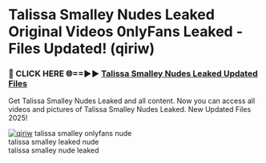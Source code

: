 # Talissa Smalley Nudes Leaked Original Videos 0nlyFans Leaked - Files Updated! (qiriw)

<h3>🔴 CLICK HERE 🌐==►► <a href="https://tinyurl.com/yc6ubb5a" rel="nofollow">Talissa Smalley Nudes Leaked Updated Files</a></h3>

Get Talissa Smalley Nudes Leaked and all content. Now you can access all videos and pictures of Talissa Smalley Nudes Leaked. New Updated Files 2025!

[![qiriw](https://i.imgur.com/7eu0CRL.gif)](https://tinyurl.com/yc6ubb5a)
talissa smalley onlyfans nude<br>
talissa smalley leaked nude<br>
talissa smalley nude leaked
